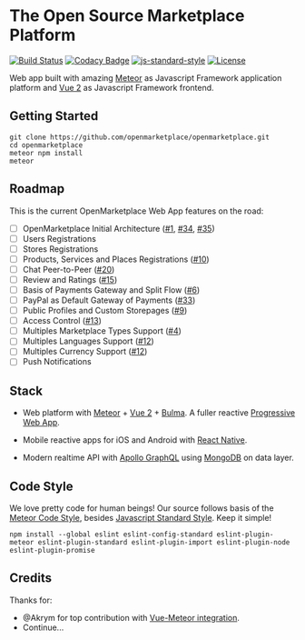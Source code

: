 # The Open Source Marketplace Platform

[![Build Status](https://travis-ci.org/bonotech/OpenMarketplace.svg?branch=develop)](https://travis-ci.org/openmarketplace/openmarketplace)
[![Codacy Badge](https://api.codacy.com/project/badge/Grade/b019e36b2e47432a842f3ad8de522b1a)](https://www.codacy.com/app/OpenMarketplace/OpenMarketplace?utm_source=github.com&amp;utm_medium=referral&amp;utm_content=openmarketplace/openmarketplace&amp;utm_campaign=Badge_Grade)
[![js-standard-style](https://img.shields.io/badge/code%20style-standard-brightgreen.svg)](http://standardjs.com)
[![License](https://img.shields.io/badge/License-Apache%202.0-blue.svg)](https://opensource.org/licenses/Apache-2.0)

Web app built with amazing [Meteor](https://www.meteor.com) as Javascript Framework application platform and [Vue 2](https://vuejs.org) as Javascript Framework frontend.

## Getting Started
```shellscript
git clone https://github.com/openmarketplace/openmarketplace.git
cd openmarketplace
meteor npm install
meteor
```

## Roadmap
This is the current OpenMarketplace Web App features on the road:

- [ ] OpenMarketplace Initial Architecture ([#1](https://github.com/openmarketplace/openmarketplace/issues/1), [#34](https://github.com/openmarketplace/openmarketplace/issues/34), [#35](https://github.com/openmarketplace/openmarketplace/issues/35))
- [ ] Users Registrations
- [ ] Stores Registrations
- [ ] Products, Services and Places Registrations ([#10](https://github.com/openmarketplace/openmarketplace/issues/10))
- [ ] Chat Peer-to-Peer ([#20](https://github.com/openmarketplace/openmarketplace/issues/20))
- [ ] Review and Ratings ([#15](https://github.com/openmarketplace/openmarketplace/issues/15))
- [ ] Basis of Payments Gateway and Split Flow ([#6](https://github.com/openmarketplace/openmarketplace/issues/6))
- [ ] PayPal as Default Gateway of Payments ([#33](https://github.com/openmarketplace/openmarketplace/issues/33))
- [ ] Public Profiles and Custom Storepages ([#9](https://github.com/openmarketplace/openmarketplace/issues/9))
- [ ] Access Control ([#13](https://github.com/openmarketplace/openmarketplace/issues/13))
- [ ] Multiples Marketplace Types Support ([#4](https://github.com/openmarketplace/openmarketplace/issues/4))
- [ ] Multiples Languages Support ([#12](https://github.com/openmarketplace/openmarketplace/issues/12))
- [ ] Multiples Currency Support ([#12](https://github.com/openmarketplace/openmarketplace/issues/12))
- [ ] Push Notifications

## Stack
- Web platform with [Meteor](https://meteor.com) + [Vue 2](https://vuejs.org) + [Bulma](http://bulma.io). A fuller reactive [Progressive Web App](https://developers.google.com/web/progressive-web-apps).

- Mobile reactive apps for iOS and Android with [React Native](https://facebook.github.io/react-native).

- Modern realtime API with [Apollo GraphQL](https://github.com/apollographql) using [MongoDB](https://www.mongodb.com/) on data layer.

## Code Style
We love pretty code for human beings! Our source follows basis of the [Meteor Code Style](https://guide.meteor.com/code-style.html), besides [Javascript Standard Style](https://standardjs.com/). Keep it simple!

```shellscript
npm install --global eslint eslint-config-standard eslint-plugin-meteor eslint-plugin-standard eslint-plugin-import eslint-plugin-node eslint-plugin-promise
```

## Credits
Thanks for:
- @Akrym for top contribution with [Vue-Meteor integration](https://github.com/meteor-vue/vue-meteor).
- Continue...

